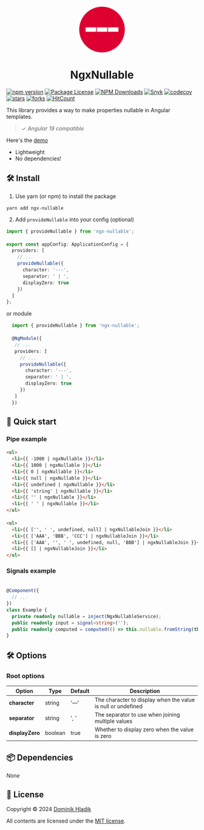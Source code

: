 <p align="center">
  <a href="https://github.com/Celtian/ngx-nullable" target="blank"><img src="assets/logo.svg?sanitize=true" alt="" width="120"></a>
  <h1 align="center">NgxNullable</h1>
</p>

[![npm version](https://badge.fury.io/js/ngx-nullable.svg)](https://badge.fury.io/js/ngx-nullable)
[![Package License](https://img.shields.io/npm/l/ngx-nullable.svg)](https://www.npmjs.com/ngx-nullable)
[![NPM Downloads](https://img.shields.io/npm/dm/ngx-nullable.svg)](https://www.npmjs.com/ngx-nullable)
[![Snyk](https://snyk.io/advisor/npm-package/ngx-nullable/badge.svg)](https://snyk.io/advisor/npm-package/ngx-nullable)
[![codecov](https://codecov.io/gh/Celtian/ngx-nullable/branch/master/graph/badge.svg?token=1IRUKIKM0D)](https://codecov.io/gh/celtian/ngx-nullable/)
[![stars](https://badgen.net/github/stars/celtian/ngx-nullable)](https://github.com/celtian/ngx-nullable/)
[![forks](https://badgen.net/github/forks/celtian/ngx-nullable)](https://github.com/celtian/ngx-nullable/)
[![HitCount](http://hits.dwyl.com/celtian/ngx-nullable.svg)](http://hits.dwyl.com/celtian/ngx-nullable)

This library provides a way to make properties nullable in Angular templates.

> ✓ _Angular 19 compatible_

Here's the [demo](http://celtian.github.io/ngx-nullable/)

- Lightweight
- No dependencies!

## 🛠️ Install

1. Use yarn (or npm) to install the package

```terminal
yarn add ngx-nullable
```

2. Add `provideNullable` into your config (optional)

```typescript
import { provideNullable } from 'ngx-nullable';

export const appConfig: ApplicationConfig = {
  providers: [
    // ...
    provideNullable({
      character: '---',
      separator: ' | ',
      displayZero: true
    })
  ]
};
```

or module

```typescript
  import { provideNullable } from 'ngx-nullable';

  @NgModule({
   // ...
   providers: [
     // ...
     provideNullable({
       character: '---',
       separator: ' | ',
       displayZero: true
     })
   ]
  })
```

## 🚀 Quick start

### Pipe example

```html
<ul>
  <li>{{ -1000 | ngxNullable }}</li>
  <li>{{ 1000 | ngxNullable }}</li>
  <li>{{ 0 | ngxNullable }}</li>
  <li>{{ null | ngxNullable }}</li>
  <li>{{ undefined | ngxNullable }}</li>
  <li>{{ 'string' | ngxNullable }}</li>
  <li>{{ '' | ngxNullable }}</li>
  <li>{{ ' ' | ngxNullable }}</li>
</ul>

<ul>
  <li>{{ ['', ' ', undefined, null] | ngxNullableJoin }}</li>
  <li>{{ ['AAA', 'BBB', 'CCC'] | ngxNullableJoin }}</li>
  <li>{{ ['AAA', '', ' ', undefined, null, 'BBB'] | ngxNullableJoin }}</li>
  <li>{{ [] | ngxNullableJoin }}</li>
</ul>
```

### Signals example

```Typescript

@Component({
  // ...
})
class Example {
  private readonly nullable = inject(NgxNullableService);
  public readonly input = signal<string>('');
  public readonly computed = computed(() => this.nullable.fromString(this.input()));
}

```

## 🛠️ Options

### Root options

| Option          | Type    | Default | Description                                                  |
| --------------- | ------- | ------- | ------------------------------------------------------------ |
| **character**   | string  | '—'     | The character to display when the value is null or undefined |
| **separator**   | string  | ', '    | The separator to use when joining multiple values            |
| **displayZero** | boolean | true    | Whether to display zero when the value is zero               |

## 📦 Dependencies

_None_

## 🪪 License

Copyright &copy; 2024 [Dominik Hladik](https://github.com/Celtian)

All contents are licensed under the [MIT license].

[mit license]: LICENSE
